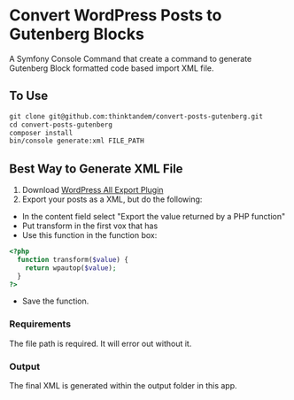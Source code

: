 # Convert WordPress Posts to Gutenberg Blocks

A Symfony Console Command that create a command to generate Gutenberg Block formatted code based import XML file.

## To Use

```markdown
git clone git@github.com:thinktandem/convert-posts-gutenberg.git
cd convert-posts-gutenberg
composer install
bin/console generate:xml FILE_PATH
```

## Best Way to Generate XML File 

1. Download [WordPress All Export Plugin](https://www.wpallimport.com/export/)
2. Export your posts as a XML, but do the following:
  - In the content field select "Export the value returned by a PHP function"
  - Put transform in the first vox that has <?php ___ ($value) ?>
  - Use this function in the function box:
  
  ```php
  <?php 
    function transform($value) {
      return wpautop($value);
    }
  ?>
  ```
  
  - Save the function.
  
### Requirements

The file path is required. It will error out without it.

### Output

The final XML is generated within the output folder in this app.
